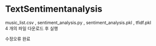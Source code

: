 # TextSentimentanalysis

<p> music_list.csv , sentiment_analysis.py , sentiment_analysis.pkl , tfidf.pkl <br>
4 개의 파일 다운로드 후 실행 <br>

  수정오류 완료 <br>
</h3>
